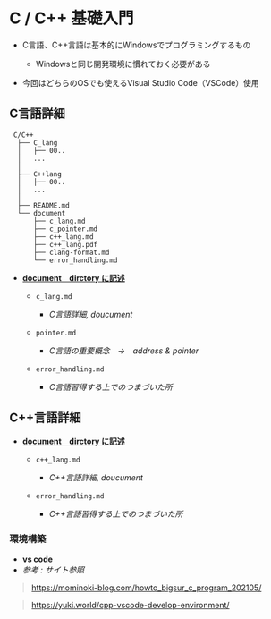 # C / C++ 基礎入門
- C言語、C++言語は基本的にWindowsでプログラミングするもの
  - Windowsと同じ開発環境に慣れておく必要がある

- 今回はどちらのOSでも使えるVisual Studio Code（VSCode）使用
## C言語詳細
     C/C++
      ├── C_lang
      │   ├── 00..
      │   ...
      │
      ├── C++lang
      │   ├── 00..
      │   ...
      │
      ├── README.md
      └── document
          ├── c_lang.md
          ├── c_pointer.md
          ├── c++_lang.md
          ├── c++_lang.pdf
          ├── clang-format.md
          └── error_handling.md
- **<u>document　dirctory に記述</u>**
  - `c_lang.md`
    - *C言語詳細, doucument*

  - `pointer.md`
      - *C言語の重要概念　->　address & pointer*

  - `error_handling.md`
    - *C言語習得する上でのつまづいた所*
## C++言語詳細
- **<u>document　dirctory に記述</u>**
  - `c++_lang.md`
    - *C++言語詳細, doucument*

  - `error_handling.md`
    - *C++言語習得する上でのつまづいた所*
### 環境構築
- **vs code**
- *参考 : サイト参照*
> https://mominoki-blog.com/howto_bigsur_c_program_202105/

> https://yuki.world/cpp-vscode-develop-environment/





